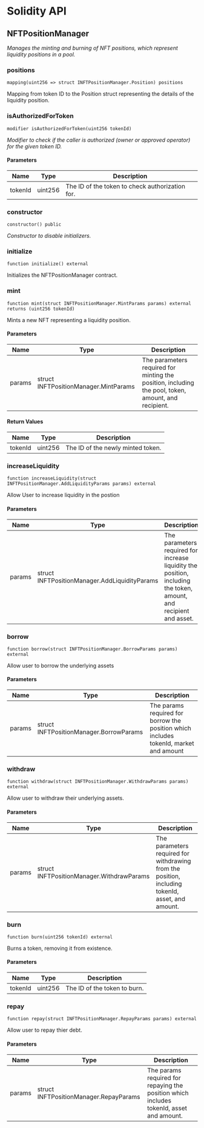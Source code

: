 # Solidity API

## NFTPositionManager

_Manages the minting and burning of NFT positions, which represent liquidity positions in a pool._

### positions

```solidity
mapping(uint256 => struct INFTPositionManager.Position) positions
```

Mapping from token ID to the Position struct representing the details of the liquidity position.

### isAuthorizedForToken

```solidity
modifier isAuthorizedForToken(uint256 tokenId)
```

_Modifier to check if the caller is authorized (owner or approved operator) for the given token ID._

#### Parameters

| Name | Type | Description |
| ---- | ---- | ----------- |
| tokenId | uint256 | The ID of the token to check authorization for. |

### constructor

```solidity
constructor() public
```

_Constructor to disable initializers._

### initialize

```solidity
function initialize() external
```

Initializes the NFTPositionManager contract.

### mint

```solidity
function mint(struct INFTPositionManager.MintParams params) external returns (uint256 tokenId)
```

Mints a new NFT representing a liquidity position.

#### Parameters

| Name | Type | Description |
| ---- | ---- | ----------- |
| params | struct INFTPositionManager.MintParams | The parameters required for minting the position, including the pool, token, amount, and recipient. |

#### Return Values

| Name | Type | Description |
| ---- | ---- | ----------- |
| tokenId | uint256 | The ID of the newly minted token. |

### increaseLiquidity

```solidity
function increaseLiquidity(struct INFTPositionManager.AddLiquidityParams params) external
```

Allow User to increase liquidity in the postion

#### Parameters

| Name | Type | Description |
| ---- | ---- | ----------- |
| params | struct INFTPositionManager.AddLiquidityParams | The parameters required for increase liquidity the position, including the token, amount, and recipient and asset. |

### borrow

```solidity
function borrow(struct INFTPositionManager.BorrowParams params) external
```

Allow user to borrow the underlying assets

#### Parameters

| Name | Type | Description |
| ---- | ---- | ----------- |
| params | struct INFTPositionManager.BorrowParams | The params required for borrow the position which includes tokenId, market and amount |

### withdraw

```solidity
function withdraw(struct INFTPositionManager.WithdrawParams params) external
```

Allow user to withdraw their underlying assets.

#### Parameters

| Name | Type | Description |
| ---- | ---- | ----------- |
| params | struct INFTPositionManager.WithdrawParams | The parameters required for withdrawing from the position, including tokenId, asset, and amount. |

### burn

```solidity
function burn(uint256 tokenId) external
```

Burns a token, removing it from existence.

#### Parameters

| Name | Type | Description |
| ---- | ---- | ----------- |
| tokenId | uint256 | The ID of the token to burn. |

### repay

```solidity
function repay(struct INFTPositionManager.RepayParams params) external
```

Allow user to repay thier debt.

#### Parameters

| Name | Type | Description |
| ---- | ---- | ----------- |
| params | struct INFTPositionManager.RepayParams | The params required for repaying the position which includes tokenId, asset and amount. |

